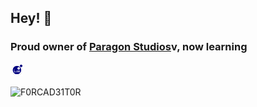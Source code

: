 

## Hey! 👋

### Proud owner of [Paragon Studios](https://github.com/Paragon-Studios)v, now learning

<code><img height="20" src="https://raw.githubusercontent.com/github/explore/80688e429a7d4ef2fca1e82350fe8e3517d3494d/topics/lua/lua.png"></code>

<p align="left"><img src="https://github-readme-stats.vercel.app/api?username=F0RCAD31T0R&show_icons=true&theme=gotham" alt="F0RCAD31T0R" />

